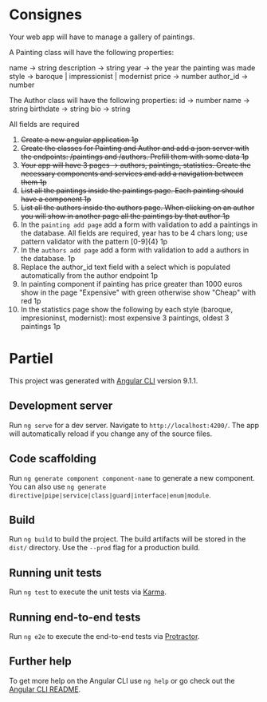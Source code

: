 # Consignes

Your web app will have to manage a gallery of paintings.

A Painting class will have the following properties:

name -> string
description -> string
year -> the year the painting was made
style -> baroque | impressionist | modernist
price -> number 
author_id -> number

The Author class will have the following properties:
id -> number
name -> string
birthdate -> string
bio -> string

All fields are required



1. ~~Create a new angular application 1p~~
2. ~~Create the classes for Painting and Author and add a json server with the endpoints: /paintings and /authors. Prefill them with some data 1p~~
3. ~~Your app will have 3 pages -> authors, paintings, statistics.
 Create the necessary components and services and add a navigation between them 1p~~
4. ~~List all the paintings inside the paintings page. Each painting should have a component 1p~~
5. ~~List all the authors inside the authors page. When clicking on an author you will show in another page all the paintings by that author 1p~~
6. In the `painting add page` add a form with validation to add a paintings in the database. 
All fields are required, year has to be 4 chars long; use pattern validator with the pattern [0-9]{4} 1p 
7. In the `authors add page` add a form with validation to add a authors in the database. 1p
8. Replace the author_id text field with a select which is populated automatically from the author endpoint 1p
9. In painting component if painting has price greater than 1000 euros show in the page "Expensive" with green otherwise show "Cheap" with red 1p
10. In the statistics page show the following by each style (baroque, impresioninst, modernist): most expensive 3 paintings, oldest 3 paintings 1p

# Partiel

This project was generated with [Angular CLI](https://github.com/angular/angular-cli) version 9.1.1.

## Development server

Run `ng serve` for a dev server. Navigate to `http://localhost:4200/`. The app will automatically reload if you change any of the source files.

## Code scaffolding

Run `ng generate component component-name` to generate a new component. You can also use `ng generate directive|pipe|service|class|guard|interface|enum|module`.

## Build

Run `ng build` to build the project. The build artifacts will be stored in the `dist/` directory. Use the `--prod` flag for a production build.

## Running unit tests

Run `ng test` to execute the unit tests via [Karma](https://karma-runner.github.io).

## Running end-to-end tests

Run `ng e2e` to execute the end-to-end tests via [Protractor](http://www.protractortest.org/).

## Further help

To get more help on the Angular CLI use `ng help` or go check out the [Angular CLI README](https://github.com/angular/angular-cli/blob/master/README.md).

